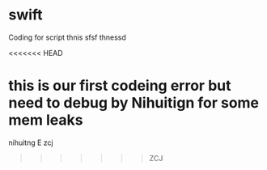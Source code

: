 # swift
Coding for script
thnis 
sfsf
thnessd

<<<<<<< HEAD
#
this is our first codeing error but need to debug by Nihuitign for some mem leaks
=======

nihuitng E zcj
>>>>>>> ZCJ
